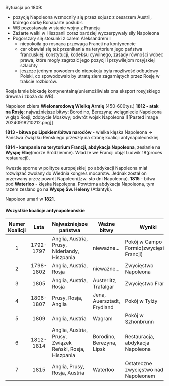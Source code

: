 Sytuacja po 1809:
- pozycję Napoleona wzmocniły się przez sojusz z cesarzem Austrii, którego córkę Bonaparte poślubił.
- WB pozostawała w stanie wojny z Francją
- Zażarte walki w Hiszpanii coraz bardziej wyczerpywały siły Napoleona
- Pogorszały się stosunki z carem Aleksandrem I
	- niepokoiła go rosnąca przewaga Francji na kontynencie
	- car obawiał się też przenikania na terytorium jego państwa francuskiej: konstytucji, kodeksu cywilnego, zasady równości wobec prawa, które mogły zagrozić jego pozycji i przywilejom rosyjskiej szlachty
	- jeszcze jednym powodem do niepokoju była możliwość odbudowy Polski, co spowodowało by utratę ziem zagarniętych przez Rosję w trakcie rozbiorów.

Rosja łamie blokadę kontynentalną(uniemożliwiała ona eksport rosyjskiego drewna i zboża do WB).

Napoleon zbiera **Wielonarodową Wielką Armię** (450-600tys.)
**1812 - atak na Rosję**:
najważniejsze bitwy: Borodino, Berezyna; wciągniecie Napoleona w głąb Rosji; zdobycie Moskwy; odwrót wojsk Napoleona
![[Pasted image 20240918210212.png]]

**1813 - bitwa po Lipskiem/bitwa narodów** - wielka klęska Napoleona -> Państwa Związku Reńskiego przeszły na stronę koalicji antynapoleońskiej

**1814 - kampania na terytorium Francji, abdykacja Napoleona**, zesłanie na **Wyspę Elbę**(morze Śródziemne). Władze we Francji objął Ludwik 18(proces restauracji).

Kwestie sporne w polityce europejskiej po abdykacji Napoleona miał rozwiązać zwołany do Wiednia kongres mocarstw. Jednak został on przerwany przez powrót Napoleon(tzw. sto dni Napoleona).
**1815** - bitwa pod **Waterloo** - klęska Napoleona. Powtórna abdykacja Napoleona, tym razem zesłano go na **Wyspę Św. Heleny** (Atlantyk). 

Napoleon umarł w **1821**.

#### Wszystkie koalicje antynapoleońskie

| Numer Koalicji | Lata | Najważniejsze państwa | Ważne bitwy | Wyniki |
| :------------: | :--: | --------------------- | ----------- | ------ |
| 1 | 1792-1797 | Anglia, Austria, Prusy, Niderlandy, Hiszpania |nieważne...|Pokój w Campo Formio(zwycięstwo Francji)|
| 2 | 1798-1802 | Anglia, Austria, Rosja |nieważne...| Zwycięstwo Napoleona |
| 3 | 1805 | Anglia, Austria, Rosja | Austerlitz, Trafalgar | Zwycięstwo Francji |
| 4 | 1806-1807 | Prusy, Rosja, Anglia |Jena, Auersztadt, Frydland|Pokój w Tylży|
| 5 | 1809 | Anglia, Austria | Wagram | Pokój w Szhonbrunn |
| 6 | 1812-1814 | Anglia, Austria, Prusy, Związek Reński, Rosja, Hiszpania | Borodino, Berezyna, Lipsk| Restauracja, abdykacja Napoleona|
| 7 | 1815 | Anglia, Prusy, Rosja, Austria | Waterloo | Ostateczne zwycięstwo nad Napoleonem |
